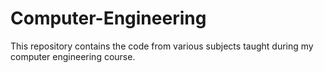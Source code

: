 # Computer-Engineering
This repository contains the code from various subjects taught during my computer engineering course.
